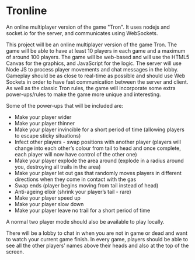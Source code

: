 Tronline
===============

An online multiplayer version of the game "Tron". It uses nodejs and socket.io for the server, and communicates using WebSockets.

This project will be an online multiplayer version of the game Tron.
The game will be able to have at least 10 players in each game and a maximum of around 100 players.
The game will be web-based and will use the HTML5 Canvas for the graphics, and JavaScript for the logic.
The server will use Node JS to process player movements and chat messages in the lobby.
Gameplay should be as close to real-time as possible and should use Web Sockets in order to have fast communication between the server and client.
As well as the classic Tron rules, the game will incorporate some extra power-ups/rules to make the game more unique and interesting.

Some of the power-ups that will be included are:
* Make your player wider
* Make your player thinner
* Make your player invincible for a short period of time (allowing players to escape sticky situations)
* Infect other players - swap positions with another player (players will change into each other’s colour from tail to head and once complete, each player will now have control of the other one)
* Make your player explode the area around (explode in a radius around you, destroying all trails in the area)
* Make your player let out gas that randomly moves players in different directions when they come in contact with the gas
* Swap ends (player begins moving from tail instead of head)
* Anti-ageing elixir (shrink your player’s tail - rare)
* Make your player speed up
* Make your player slow down
* Make your player leave no trail for a short period of time

A normal two player mode should also be available to play locally.

There will be a lobby to chat in when you are not in game or dead and want to watch your current game finish.
In every game, players should be able to see all the other players’ names above their heads and also at the top of the screen.
